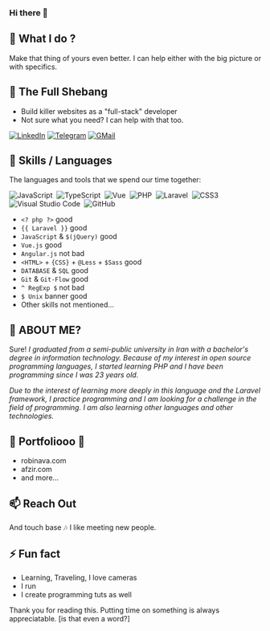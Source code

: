 ### Hi there 👋

## 🔭 What I do ? 
Make that thing of yours even better. I can help either with the big picture or with specifics. 

## 🌱 The Full Shebang

- Build killer websites as a "full-stack" developer
- Not sure what you need? I can help with that too.

[![LinkedIn](https://img.shields.io/badge/linkedin-f0f0f0?&style=for-the-badge&logo=linkedin&logoColor=white&color=0e76a8)](https://www.linkedin.com/in/m2mahdavi/)
[![Telegram](https://img.shields.io/badge/telegram-f0f0f0?&style=for-the-badge&logoColor=white&logo=telegram)](https://t.me/m2mahdavi)
[![GMail](https://img.shields.io/badge/gmail-f0f0f0?&style=for-the-badge&logo=gmail&logoColor=white&color=ea4335)](mailto:m2mahdavi@gmail.com) 


## 👯 Skills / Languages

The languages and tools that we spend our time together:

![JavaScript](https://img.shields.io/badge/-JavaScript-05122A?style=flat&logo=javascript)&nbsp;
![TypeScript](https://img.shields.io/badge/-TypeScript-05122A?style=flat&logo=TypeScript)&nbsp;
![Vue](https://img.shields.io/badge/-Vue-05122A?style=flat&logo=vue.js)&nbsp;
![PHP](https://img.shields.io/badge/-PHP-05122A?style=flat&logo=php)&nbsp;
![Laravel](https://img.shields.io/badge/-Laravel-05122A?style=flat&logo=laravel)&nbsp;
![CSS3](https://img.shields.io/badge/-CSS3-05122A?style=flat&logo=CSS3&logoColor=1572B6)&nbsp;
![Visual Studio Code](https://img.shields.io/badge/-Visual%20Studio%20Code-05122A?style=flat&logo=visual-studio-code&logoColor=007ACC)&nbsp;
![GitHub](https://img.shields.io/badge/-GitHub-05122A?style=flat&logo=github)&nbsp;

- `<? php ?>` good
- `{{ Laravel }}` good
- `JavaScript` & `$(jQuery)` good
- `Vue.js` good
- `Angular.js` not bad
- `<HTML>` + `{CSS}` + `@Less` + `$Sass` good
- `DATABASE` & `SQL` good
- `Git` & `Git-Flow` good
- `^ RegExp $` not bad
- `$ Unix` banner good
- Other skills not mentioned...

## 🤔 ABOUT ME?
Sure!
_I graduated from a semi-public university in Iran with a bachelor's degree in information technology. Because of my interest in open source programming languages, I started learning PHP and I have been programming since I was 23 years old._

_Due to the interest of learning more deeply in this language and the Laravel framework, I practice programming and I am looking for a challenge in the field of programming. I am also learning other languages and other technologies._

## 💬 Portfoliooo 🎵 

- robinava.com
- afzir.com
- and more...


## 📫 Reach Out
And touch base 🎶
I like meeting new people.

## ⚡ Fun fact
- Learning, Traveling, I love cameras
- I run
- I create programming tuts as well

Thank you for reading this. Putting time on something is always appreciatable. [is that even a word?]
